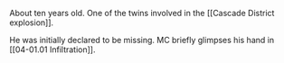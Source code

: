 About ten years old. One of the twins involved in the [[Cascade District explosion]]. 

He was initially declared to be missing. MC briefly glimpses his hand in [[04-01.01 Infiltration]].